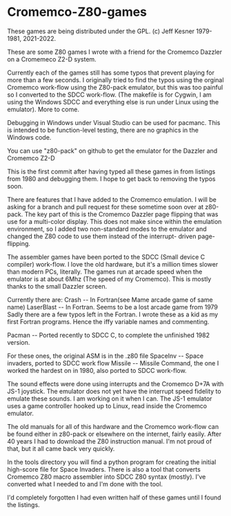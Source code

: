 # Cromemco-Z80-games
These games are being distributed under the GPL.  (c) Jeff Kesner 1979-1981, 2021-2022.



These are some Z80 games I wrote with a friend for the Cromemco Dazzler on a Cromemeco
Z2-D system.

Currently each of the games still has some typos that prevent playing for more than
a few seconds.   I originally tried to find the typos using the orginal Cromemco
work-flow using the Z80-pack emulator, but this was too painful so I converted to
the SDCC work-flow.  (The makefile is for Cygwin, I am using the Windows SDCC and
everything else is run under Linux using the emulator).  More to come.

Debugging in Windows under Visual Studio can be used for pacmanc.  This is intended
to be function-level testing, there are no graphics in the Windows code.

You can use "z80-pack" on github to get the emulator for the Dazzler and Cromemco Z2-D

This is the first commit after having typed all these games in from listings from 1980
and debugging them.  I hope to get back to removing the typos soon.

There are features that I have added to the Cromemco emulation.   I will be asking for 
a branch and pull request for these sometime soon over at z80-pack.  The key part of
this is the Cromemco Dazzler page flipping that was use for a multi-color display.
This does not make since within the emulation environment, so I added two non-standard
modes to the emulator and changed the Z80 code to use them instead of the interrupt-
driven page-flipping.

The assembler games have been ported to the SDCC (Small device C compiler) work-flow.
I love the old hardware, but it's a million times slower than modern PCs, literally.
The games run at arcade speed when the emulator is at about 6Mhz (The speed of my 
Cromemco).  This is mostly thanks to the small Dazzler screen.

Currently there are:
Crash -- In Fortran(see Mame arcade game of same name)
LaserBlast -- In Fortran.  Seems to be a lost arcade game from 1979
Sadly there are a few typos left in the Fortran.  I wrote these as a kid
as my first Fortran programs.  Hence the iffy variable names and commenting.

Pacman -- Ported recently to SDCC C, to complete the unfinished 1982 version.

For these ones, the original ASM is in the .z80 file
SpaceInv -- Space invaders, ported to SDCC work flow
Missile -- Missile Command, the one I worked the hardest on in 1980, also
ported to SDCC work-flow.

The sound effects were done using interrupts and the Cromemco D+7A with JS-1 joystick.
The emulator does not yet have the interrupt speed fidelity to emulate these sounds.
I am working on it when I can.  The JS-1 emulator uses a game controller hooked up to Linux,
read inside the Cromemco emulator.

The old manuals for all of this hardware and the Cromemco work-flow can be found either
in z80-pack or elsewhere on the internet, fairly easily.  After 40 years I had to download
the Z80 instruction manual.  I'm not proud of that, but it all came back very quickly.

In the tools directory you will find a python program for creating the initial
high-score file for Space Invaders.
There is also a tool that converts Cromemco Z80 macro assembler into SDCC Z80
syntax (mostly).   I've converted what I needed to and I'm done with the tool.

I'd completely forgotten I had even written half of these games until I found the listings.
